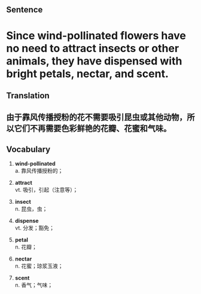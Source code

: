 ## Sentence

<h1>Since wind-pollinated flowers have no need to attract insects or other animals, they have dispensed with bright petals, nectar, and scent.</h1>

## Translation

<h2>由于靠风传播授粉的花不需要吸引昆虫或其他动物，所以它们不再需要色彩鲜艳的花瓣、花蜜和气味。</h2>


## Vocabulary   

1. **wind-pollinated**   
a. 靠风传播授粉的；      

2. **attract**     
vt. 吸引，引起（注意等）；    

3. **insect**     
n. 昆虫，虫；     

4. **dispense**     
vt. 分发；豁免；     

5. **petal**    
n. 花瓣；   

6. **nectar**    
n. 花蜜；琼浆玉液；    

7. **scent**    
n. 香气；气味；     

